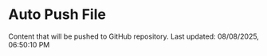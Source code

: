 # Auto Push File

Content that will be pushed to GitHub repository.
Last updated: 08/08/2025, 06:50:10 PM